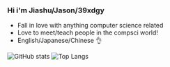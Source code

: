 ### Hi i'm Jiashu/Jason/39xdgy

- Fall in love with anything computer science related
- Love to meet/teach people in the compsci world!
- English/Japanese/Chinese 👌

![GitHub stats](https://github-readme-stats.vercel.app/api?username=39xdgy&show_icons=true&theme=dark)
![Top Langs](https://github-readme-stats.vercel.app/api/top-langs/?username=39xdgy&layout=compact&theme=dark&hide=Csharp)
